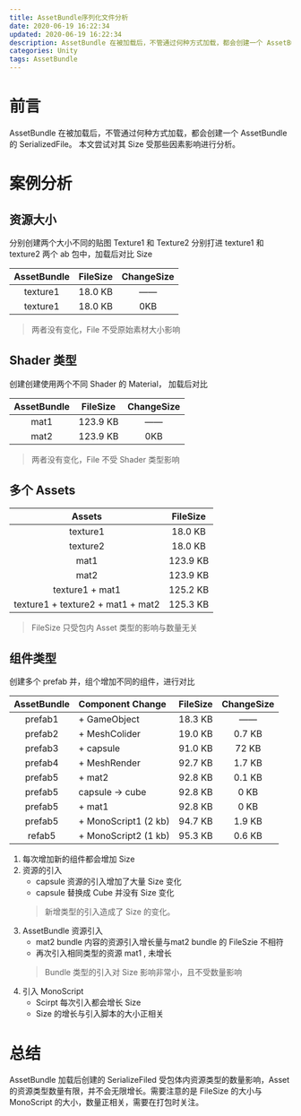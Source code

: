 ```yaml
---
title: AssetBundle序列化文件分析
date: 2020-06-19 16:22:34
updated: 2020-06-19 16:22:34
description: AssetBundle 在被加载后，不管通过何种方式加载，都会创建一个 AssetBundle 的 SerializedFile。 本文尝试对其 Size 受那些因素影响进行分析。
categories: Unity
tags: AssetBundle
---
```


# 前言
AssetBundle 在被加载后，不管通过何种方式加载，都会创建一个 AssetBundle 的 SerializedFile。 本文尝试对其 Size 受那些因素影响进行分析。

# 案例分析

## 资源大小
分别创建两个大小不同的贴图 Texture1 和 Texture2 分别打进 texture1 和 texture2 两个 ab 包中，加载后对比 Size

|AssetBundle|FileSize|ChangeSize|
|:---:|:---:|:---:|
|texture1|18.0 KB| ——|
|texture1|18.0 KB| 0KB|

> 两者没有变化，File 不受原始素材大小影响

## Shader 类型
创建创建使用两个不同 Shader 的 Material， 加载后对比

|AssetBundle|FileSize|ChangeSize|
|:---:|:---:|:---:|
|mat1|123.9 KB| ——|
|mat2|123.9 KB| 0KB|

> 两者没有变化，File 不受 Shader 类型影响

## 多个 Assets
|Assets|FileSize|
|:---:|:---:|
|texture1|18.0 KB|
|texture2|18.0 KB|
|mat1|123.9 KB|
|mat2|123.9 KB|
|texture1 + mat1|125.2 KB|
|texture1 + texture2 + mat1 + mat2|125.3 KB|

> FileSize 只受包内 Asset 类型的影响与数量无关

## 组件类型
创建多个 prefab 并，组个增加不同的组件，进行对比

|AssetBundle|Component Change|FileSize|ChangeSize|
|:---:|:---|:---:|:---:|
|prefab1|+ GameObject|18.3 KB| —— |
|prefab2|+ MeshColider| 19.0 KB| 0.7 KB|
|prefab3|+ capsule | 91.0 KB| 72 KB|
|prefab4|+ MeshRender | 92.7 KB|  1.7 KB|
|prefab5|+ mat2 | 92.8 KB|  0.1 KB|
|prefab5| capsule -> cube| 92.8 KB|  0 KB|
|prefab5|+ mat1 | 92.8 KB|  0 KB|
|prefab5|+ MonoScript1 (2 kb) | 94.7 KB|  1.9 KB|
refab5|+ MonoScript2 (1 kb) | 95.3 KB|  0.6 KB|

1. 每次增加新的组件都会增加 Size
2. 资源的引入
    - capsule 资源的引入增加了大量 Size 变化
    - capsule 替换成 Cube 并没有 Size 变化
    > 新增类型的引入造成了 Size 的变化。
3. AssetBundle 资源引入
    - mat2 bundle 内容的资源引入增长量与mat2 bundle 的 FileSzie 不相符
    - 再次引入相同类型的资源 mat1 , 未增长
    > Bundle 类型的引入对 Size 影响非常小，且不受数量影响
4. 引入 MonoScript
    - Scirpt 每次引入都会增长 Size
    - Size 的增长与引入脚本的大小正相关

# 总结
AssetBundle 加载后创建的 SerializeFiled 受包体内资源类型的数量影响，Asset 的资源类型数量有限，并不会无限增长。需要注意的是 FileSize 的大小与 MonoScript 的大小，数量正相关，需要在打包时关注。